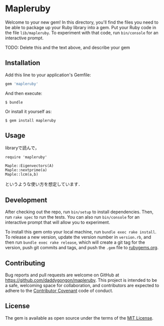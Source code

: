 # Mapleruby

Welcome to your new gem! In this directory, you'll find the files you need to be able to package up your Ruby library into a gem. Put your Ruby code in the file `lib/mapleruby`. To experiment with that code, run `bin/console` for an interactive prompt.

TODO: Delete this and the text above, and describe your gem

## Installation

Add this line to your application's Gemfile:

```ruby
gem 'mapleruby'
```

And then execute:

```
$ bundle
```

Or install it yourself as:

```
$ gem install mapleruby
```

## Usage

libraryで読んで，
```maple
require 'mapleruby'

Maple::Eigenvectors(A)
Maple::nextprime(a)
Maple::lcm(a,b)
```
というような使い方を想定しています．

## Development

After checking out the repo, run `bin/setup` to install dependencies. Then, run `rake spec` to run the tests. You can also run `bin/console` for an interactive prompt that will allow you to experiment.

To install this gem onto your local machine, run `bundle exec rake install`. To release a new version, update the version number in `version.rb`, and then run `bundle exec rake release`, which will create a git tag for the version, push git commits and tags, and push the `.gem` file to [rubygems.org](https://rubygems.org).

## Contributing

Bug reports and pull requests are welcome on GitHub at https://github.com/daddygongon/mapleruby. This project is intended to be a safe, welcoming space for collaboration, and contributors are expected to adhere to the [Contributor Covenant](http://contributor-covenant.org) code of conduct.


## License

The gem is available as open source under the terms of the [MIT License](http://opensource.org/licenses/MIT).
